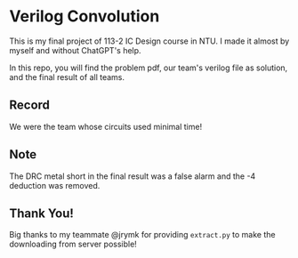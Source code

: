 # Verilog Convolution

This is my final project of 113-2 IC Design course in NTU. I made it almost by myself and without ChatGPT's help. 

In this repo, you will find the problem pdf, our team's verilog file as solution, and the final result of all teams. 

## Record
We were the team whose circuits used minimal time! 

## Note
The DRC metal short in the final result was a false alarm and the -4 deduction was removed. 

## Thank You!
Big thanks to my teammate @jrymk for providing `extract.py` to make the downloading from server possible!

